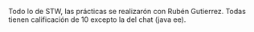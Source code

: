 Todo lo de STW, las prácticas se realizarón con Rubén Gutierrez.
Todas tienen calificación de 10 excepto la del chat (java ee).
